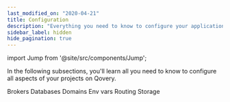 ```yaml
---
last_modified_on: "2020-04-21"
title: Configuration
description: "Everything you need to know to configure your applications on Qovery"
sidebar_label: hidden
hide_pagination: true
---
```


import Jump from '@site/src/components/Jump';

In the following subsections, you'll learn all you need to know to configure all aspects of your projects on Qovery.

<Jump to="/docs/using-qovery/configuration/brokers/">Brokers</Jump>
<Jump to="/docs/using-qovery/configuration/databases/">Databases</Jump>
<Jump to="/docs/using-qovery/configuration/domains/">Domains</Jump>
<Jump to="/docs/using-qovery/configuration/env-vars/">Env vars</Jump>
<Jump to="/docs/using-qovery/configuration/routing/">Routing</Jump>
<Jump to="/docs/using-qovery/configuration/storage/">Storage</Jump>



